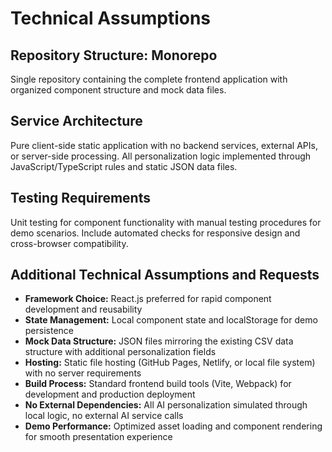 # Technical Assumptions

## Repository Structure: Monorepo
Single repository containing the complete frontend application with organized component structure and mock data files.

## Service Architecture
Pure client-side static application with no backend services, external APIs, or server-side processing. All personalization logic implemented through JavaScript/TypeScript rules and static JSON data files.

## Testing Requirements
Unit testing for component functionality with manual testing procedures for demo scenarios. Include automated checks for responsive design and cross-browser compatibility.

## Additional Technical Assumptions and Requests
- **Framework Choice:** React.js preferred for rapid component development and reusability
- **State Management:** Local component state and localStorage for demo persistence
- **Mock Data Structure:** JSON files mirroring the existing CSV data structure with additional personalization fields
- **Hosting:** Static file hosting (GitHub Pages, Netlify, or local file system) with no server requirements
- **Build Process:** Standard frontend build tools (Vite, Webpack) for development and production deployment
- **No External Dependencies:** All AI personalization simulated through local logic, no external AI service calls
- **Demo Performance:** Optimized asset loading and component rendering for smooth presentation experience

